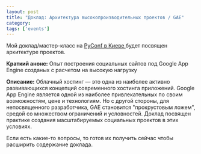 ```yaml
---
layout: post
title: "Доклад: Архитектура высокопроизводительных проектов / GAE"
category: 
tags: ['events']
---
```

Мой доклад/мастер-класс на [PyConf в Киеве ](http://ua.pycon.org/) будет посвящен архитектуре проектов.

**Краткий анонс:** Опыт построения социальных сайтов под Google App Engine созданых с расчетом на высокую нагрузку

**Описание:** Облачный хостинг — это одна из наиболее активно развивающихся концепций современного хостинга приложений. Google App Engine является одной из наиболее привлекательных по своим возможностям, цене и технологиям. Но с другой стороны, для непосвященного разработчика, GAE  становится "прокрустовым ложем", средой со множеством ограничений и условностей.
Доклад посвящен практике создания масштабируемых социальных проектов в этих условиях.

Если есть какие-то вопросы, то готов их получить сейчас чтобы расширить содержание доклада.
